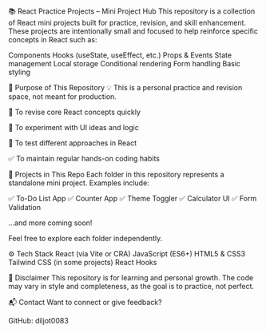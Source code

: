 📚 React Practice Projects – Mini Project Hub
This repository is a collection of React mini projects built for practice, revision, and skill enhancement. These projects are intentionally small and focused to help reinforce specific concepts in React such as:

Components
Hooks (useState, useEffect, etc.)
Props & Events
State management
Local storage
Conditional rendering
Form handling
Basic styling

📌 Purpose of This Repository
💡 This is a personal practice and revision space, not meant for production.

🔁 To revise core React concepts quickly

🔧 To experiment with UI ideas and logic

🧪 To test different approaches in React

✅ To maintain regular hands-on coding habits

📁 Projects in This Repo
Each folder in this repository represents a standalone mini project. Examples include:

✅ To-Do List App
✅ Counter App
✅ Theme Toggler
✅ Calculator UI
✅ Form Validation

...and more coming soon!

Feel free to explore each folder independently.

⚙️ Tech Stack
React (via Vite or CRA)
JavaScript (ES6+)
HTML5 & CSS3
Tailwind CSS (in some projects)
React Hooks

🧠 Disclaimer
This repository is for learning and personal growth.
The code may vary in style and completeness, as the goal is to practice, not perfect.

📬 Contact
Want to connect or give feedback?

GitHub: diljot0083
